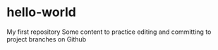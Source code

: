 hello-world
===========

My first repository
Some content to practice editing and committing to project branches on Github
